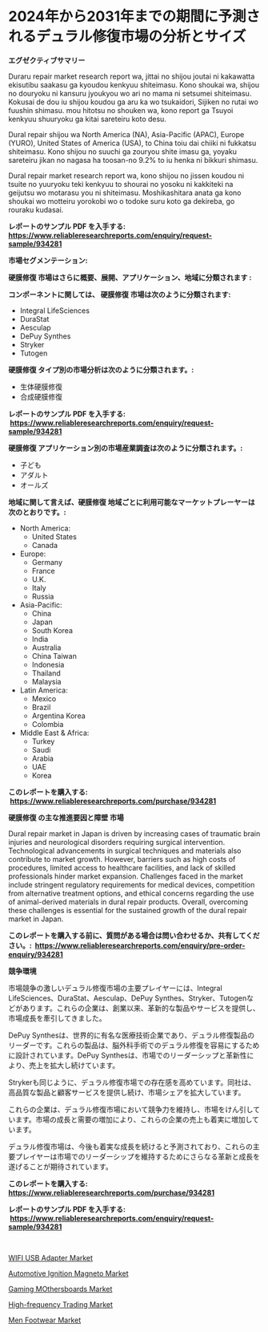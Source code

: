 <p><h1>2024年から2031年までの期間に予測されるデュラル修復市場の分析とサイズ</h1></p><p><strong>エグゼクティブサマリー</strong></p>
<p><p>Duraru repair market research report wa, jittai no shijou joutai ni kakawatta ekisutibu saakasu ga kyoudou kenkyuu shiteimasu. Kono shoukai wa, shijou no douryoku ni kansuru jyoukyou wo ari no mama ni setsumei shiteimasu. Kokusai de dou iu shijou koudou ga aru ka wo tsukaidori, Sijiken no rutai wo fuushin shimasu. mou hitotsu no shouken wa, kono report ga Tsuyoi kenkyuu shuuryoku ga kitai sareteiru koto desu.</p><p>Dural repair shijou wa North America (NA), Asia-Pacific (APAC), Europe (YURO), United States of America (USA), to China toiu dai chiiki ni fukkatsu shiteimasu. Kono shijou no suuchi ga zouryou shite imasu ga, yoyaku sareteiru jikan no nagasa ha toosan-no 9.2% to iu henka ni bikkuri shimasu. </p><p>Dural repair market research report wa, kono shijou no jissen koudou ni tsuite no yuuryoku teki kenkyuu to shourai no yosoku ni kakkiteki na geijutsu wo motarasu you ni shiteimasu. Moshikashitara anata ga kono shoukai wo motteiru yorokobi wo o todoke suru koto ga dekireba, go rouraku kudasai.</p></p>
<p><strong>レポートのサンプル PDF を入手する: <a href="https://www.reliableresearchreports.com/enquiry/request-sample/934281">https://www.reliableresearchreports.com/enquiry/request-sample/934281</a></strong></p>
<p><strong>市場セグメンテーション:</strong></p>
<p><strong> 硬膜修復 市場はさらに概要、展開、アプリケーション、地域に分類されます :</strong></p>
<p><strong>コンポーネントに関しては、 硬膜修復 市場は次のように分類されます: &nbsp;</strong></p>
<p><ul><li>Integral LifeSciences</li><li>DuraStat</li><li>Aesculap</li><li>DePuy Synthes</li><li>Stryker</li><li>Tutogen</li></ul></p>
<p><strong> 硬膜修復 タイプ別の市場分析は次のように分類されます。:</strong></p>
<p><ul><li>生体硬膜修復</li><li>合成硬膜修復</li></ul></p>
<p><strong>レポートのサンプル PDF を入手する: &nbsp;<a href="https://www.reliableresearchreports.com/enquiry/request-sample/934281">https://www.reliableresearchreports.com/enquiry/request-sample/934281</a></strong></p>
<p><strong> 硬膜修復 アプリケーション別の市場産業調査は次のように分類されます。:</strong></p>
<p><ul><li>子ども</li><li>アダルト</li><li>オールズ</li></ul></p>
<p><strong>地域に関して言えば、硬膜修復 地域ごとに利用可能なマーケットプレーヤーは次のとおりです。:</strong></p>
<p><ul>
    <li>
        North America:
        <ul>
            <li>United States</li>
            <li>Canada</li>
        </ul>
    </li>
    <li>
        Europe:
        <ul>
            <li>Germany</li>
            <li>France</li>
            <li>U.K.</li>
            <li>Italy</li>
            <li>Russia</li>
        </ul>
    </li>
    <li>
        Asia-Pacific:
        <ul>
            <li>China</li>
            <li>Japan</li>
            <li>South Korea</li>
            <li>India</li>
            <li>Australia</li>
            <li>China Taiwan</li>
            <li>Indonesia</li>
            <li>Thailand</li>
            <li>Malaysia</li>
        </ul>
    </li>
    <li>
        Latin America:
        <ul>
            <li>Mexico</li>
            <li>Brazil</li>
            <li>Argentina Korea</li>
            <li>Colombia</li>
        </ul>
    </li>
    <li>
        Middle East & Africa:
        <ul>
            <li>Turkey</li>
            <li>Saudi</li>
            <li>Arabia</li>
            <li>UAE</li>
            <li>Korea</li>
        </ul>
    </li>
    </ul></p>
<p><strong>このレポートを購入する: &nbsp;<a href="https://www.reliableresearchreports.com/purchase/934281">https://www.reliableresearchreports.com/purchase/934281</a></strong></p>
<p><strong>硬膜修復 の主な推進要因と障壁 市場</strong></p>
<p><p>Dural repair market in Japan is driven by increasing cases of traumatic brain injuries and neurological disorders requiring surgical intervention. Technological advancements in surgical techniques and materials also contribute to market growth. However, barriers such as high costs of procedures, limited access to healthcare facilities, and lack of skilled professionals hinder market expansion. Challenges faced in the market include stringent regulatory requirements for medical devices, competition from alternative treatment options, and ethical concerns regarding the use of animal-derived materials in dural repair products. Overall, overcoming these challenges is essential for the sustained growth of the dural repair market in Japan.</p></p>
<p><strong>このレポートを購入する前に、質問がある場合は問い合わせるか、共有してください。:&nbsp; <a href="https://www.reliableresearchreports.com/enquiry/pre-order-enquiry/934281">https://www.reliableresearchreports.com/enquiry/pre-order-enquiry/934281</a></strong></p>
<p><strong>競争環境</strong></p>
<p><p>市場競争の激しいデュラル修復市場の主要プレイヤーには、Integral LifeSciences、DuraStat、Aesculap、DePuy Synthes、Stryker、Tutogenなどがあります。これらの企業は、創業以来、革新的な製品やサービスを提供し、市場成長を牽引してきました。</p><p>DePuy Synthesは、世界的に有名な医療技術企業であり、デュラル修復製品のリーダーです。これらの製品は、脳外科手術でのデュラル修復を容易にするために設計されています。DePuy Synthesは、市場でのリーダーシップと革新性により、売上を拡大し続けています。</p><p>Strykerも同じように、デュラル修復市場での存在感を高めています。同社は、高品質な製品と顧客サービスを提供し続け、市場シェアを拡大しています。</p><p>これらの企業は、デュラル修復市場において競争力を維持し、市場をけん引しています。市場の成長と需要の増加により、これらの企業の売上も着実に増加しています。</p><p>デュラル修復市場は、今後も着実な成長を続けると予測されており、これらの主要プレイヤーは市場でのリーダーシップを維持するためにさらなる革新と成長を遂げることが期待されています。</p></p>
<p><strong>このレポートを購入する: &nbsp; <a href="https://www.reliableresearchreports.com/purchase/934281">https://www.reliableresearchreports.com/purchase/934281</a></strong></p>
<p><strong>レポートのサンプル PDF を入手する: &nbsp;<a href="https://www.reliableresearchreports.com/enquiry/request-sample/934281">https://www.reliableresearchreports.com/enquiry/request-sample/934281</a></strong><strong></strong></p>
<p>&nbsp;</p>
<p><p><a href="https://view.publitas.com/reportprime-1/wifi-usb-adapter-market-offers-provide-insightful-data-for-the-time-period-from-2024-to-2031-and-also-provide-analysis-based-on-application-type-and-region/">WIFI USB Adapter Market</a></p><p><a href="https://simplistic-meeting-7ee.notion.site/Automotive-Ignition-Magneto-Market-Size-2024-2031-Global-Industrial-Analysis-Key-Geographical-Reg-04297772b84648b78fcfc8d8165ba8b5">Automotive Ignition Magneto Market</a></p><p><a href="https://github.com/provorikovar/Market-Research-Report-List-3/blob/main/gaming-mothersboards-market.md">Gaming MOthersboards Market</a></p><p><a href="https://github.com/CliffMedina6/Market-Research-Report-List-3/blob/main/high-frequency-trading-market.md">High-frequency Trading Market</a></p><p><a href="https://view.publitas.com/reportprime-1/men-footwear-market-size-global-industry-overview-market-segmentation-and-forecast-2024-to-2031/">Men Footwear Market</a></p></p>